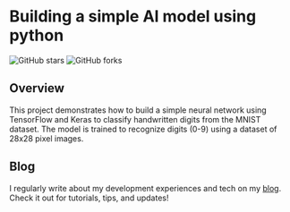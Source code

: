 # Building a simple AI model using python

![GitHub stars](https://img.shields.io/github/stars/Manulakavishka/Building-a-simple-AI-model-using-python)
![GitHub forks](https://img.shields.io/github/forks/Manulakavishka/Building-a-simple-AI-model-using-python)

## Overview

This project demonstrates how to build a simple neural network using TensorFlow and Keras to classify handwritten digits from the MNIST dataset. The model is trained to recognize digits (0-9) using a dataset of 28x28 pixel images.

## Blog

I regularly write about my development experiences and tech on my [blog](https://manulakavishka.blogspot.com/2024/10/building-simple-ai-model-body-font.html). Check it out for tutorials, tips, and updates!
